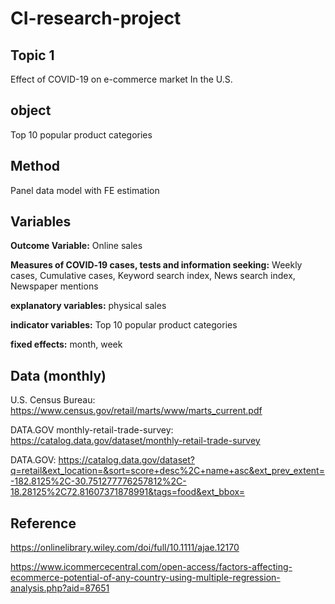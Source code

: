 # CI-research-project

## Topic 1

Effect of COVID-19 on e-commerce market In the U.S.

## object

Top 10 popular product categories  

## Method

Panel data model with FE estimation

## Variables 

**Outcome Variable:** Online sales

**Measures of COVID‐19 cases, tests and information seeking:** Weekly cases, Cumulative cases, Keyword search index, News search index, Newspaper mentions

**explanatory variables:** physical sales

**indicator variables:** Top 10 popular product categories

**fixed effects:** month, week

## Data (monthly)

U.S. Census Bureau: https://www.census.gov/retail/marts/www/marts_current.pdf

DATA.GOV monthly-retail-trade-survey: https://catalog.data.gov/dataset/monthly-retail-trade-survey

DATA.GOV: https://catalog.data.gov/dataset?q=retail&ext_location=&sort=score+desc%2C+name+asc&ext_prev_extent=-182.8125%2C-30.751277776257812%2C-18.28125%2C72.81607371878991&tags=food&ext_bbox=

## Reference

https://onlinelibrary.wiley.com/doi/full/10.1111/ajae.12170

https://www.icommercecentral.com/open-access/factors-affecting-ecommerce-potential-of-any-country-using-multiple-regression-analysis.php?aid=87651

